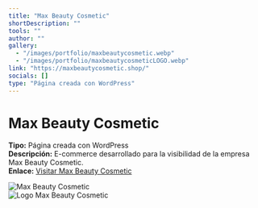 ```yaml
---
title: "Max Beauty Cosmetic"
shortDescription: ""
tools: ""
author: ""
gallery:
  - "/images/portfolio/maxbeautycosmetic.webp"
  - "/images/portfolio/maxbeautycosmeticLOGO.webp"
link: "https://maxbeautycosmetic.shop/"
socials: []
type: "Página creada con WordPress"
---
```


# Max Beauty Cosmetic

**Tipo:** Página creada con WordPress  
**Descripción:** E-commerce desarrollado para la visibilidad de la empresa Max Beauty Cosmetic.  
**Enlace:** [Visitar Max Beauty Cosmetic](https://maxbeautycosmetic.shop/)

![Max Beauty Cosmetic](/images/portfolio/maxbeautycosmetic.webp)  
![Logo Max Beauty Cosmetic](/images/portfolio/maxbeautycosmeticLOGO.webp)
